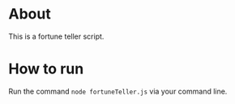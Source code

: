 # About
This is a fortune teller script.
# How to run
Run the command `node fortuneTeller.js` via your command line.